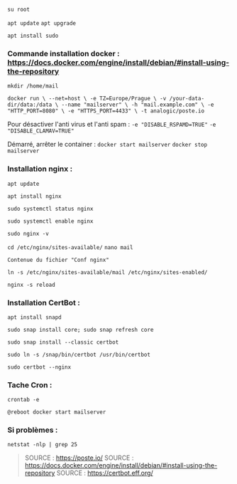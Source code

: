 `su root`

`apt update`
`apt upgrade`

`apt install sudo`

 ### Commande installation docker : https://docs.docker.com/engine/install/debian/#install-using-the-repository


`mkdir /home/mail`

`docker run \
    --net=host \
    -e TZ=Europe/Prague \
    -v /your-data-dir/data:/data \
    --name "mailserver" \
    -h "mail.example.com" \
    -e "HTTP_PORT=8080" \
    -e "HTTPS_PORT=4433" \
    -t analogic/poste.io`

Pour désactiver l'anti virus et l'anti spam :
	`-e "DISABLE_RSPAMD=TRUE"`
	`-e "DISABLE_CLAMAV=TRUE"`


Démarré, arrêter le container :
	`docker start mailserver`
	`docker stop mailserver`


 ### Installation nginx :

`apt update`

`apt install nginx`

`sudo systemctl status nginx`

`sudo systemctl enable nginx`

`sudo nginx -v`



`cd /etc/nginx/sites-available/`
`nano mail`

`Contenue du fichier "Conf nginx"`

`ln -s /etc/nginx/sites-available/mail /etc/nginx/sites-enabled/`

`nginx -s reload`

 ### Installation CertBot :

`apt install snapd`

`sudo snap install core; sudo snap refresh core`

`sudo snap install --classic certbot`

`sudo ln -s /snap/bin/certbot /usr/bin/certbot`

`sudo certbot --nginx`

 ### Tache Cron :

`crontab -e`

`@reboot docker start mailserver`

 ### Si problèmes :

`netstat -nlp | grep 25`

> SOURCE : https://poste.io/
> SOURCE : https://docs.docker.com/engine/install/debian/#install-using-the-repository
> SOURCE : https://certbot.eff.org/


